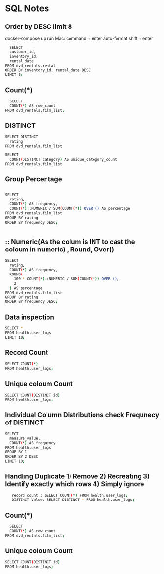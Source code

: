 
# SQL Notes



## Order by DESC limit 8
docker-compose up
run Mac: command + enter
auto-format shift + enter

```bash
  SELECT
  customer_id,
  inventory_id,
  rental_date
FROM dvd_rentals.rental
ORDER BY inventory_id, rental_date DESC
LIMIT 8;

```

## Count(*)
```bash
  SELECT
  COUNT(*) AS row_count
FROM dvd_rentals.film_list;


```

  ## DISTINCT
```bash
SELECT DISTINCT
  rating
FROM dvd_rentals.film_list

SELECT
  COUNT(DISTINCT category) AS unique_category_count
FROM dvd_rentals.film_list

```
  ## Group Percentage
```bash

SELECT
  rating,
  COUNT(*) AS frequency,
  COUNT(*)::NUMERIC / SUM(COUNT(*)) OVER () AS percentage
FROM dvd_rentals.film_list
GROUP BY rating
ORDER BY frequency DESC;



```
## :: Numeric(As the colum is INT to cast the coloum in numeric) , Round, Over()
```bash
SELECT
  rating,
  COUNT(*) AS frequency,
  ROUND(
    100 * COUNT(*)::NUMERIC / SUM(COUNT(*)) OVER (),
    2
  ) AS percentage
FROM dvd_rentals.film_list
GROUP BY rating
ORDER BY frequency DESC;


```

## Data inspection
```bash
SELECT *
FROM health.user_logs
LIMIT 10;


```

## Record Count
```bash
SELECT COUNT(*)
FROM health.user_logs;

```
## Unique coloum Count
```bash
SELECT COUNT(DISTINCT id)
FROM health.user_logs;

```

## Individual Column Distributions check Frequnecy of DISTINCT
```bash
SELECT
  measure_value,
  COUNT(*) AS frequency
FROM health.user_logs
GROUP BY 1
ORDER BY 2 DESC
LIMIT 10;

```
## Handling Duplicate 1) Remove 2) Recreating 3) Identify exactly which rows 4) Simply ignore
```bash
   record count : SELECT COUNT(*) FROM health.user_logs;
   DISTINCT Value: SELECT DISTINCT * FROM health.user_logs;


```
## Count(*)
```bash
  SELECT
  COUNT(*) AS row_count
FROM dvd_rentals.film_list;


```
## Unique coloum Count
```bash
SELECT COUNT(DISTINCT id)
FROM health.user_logs;

```

